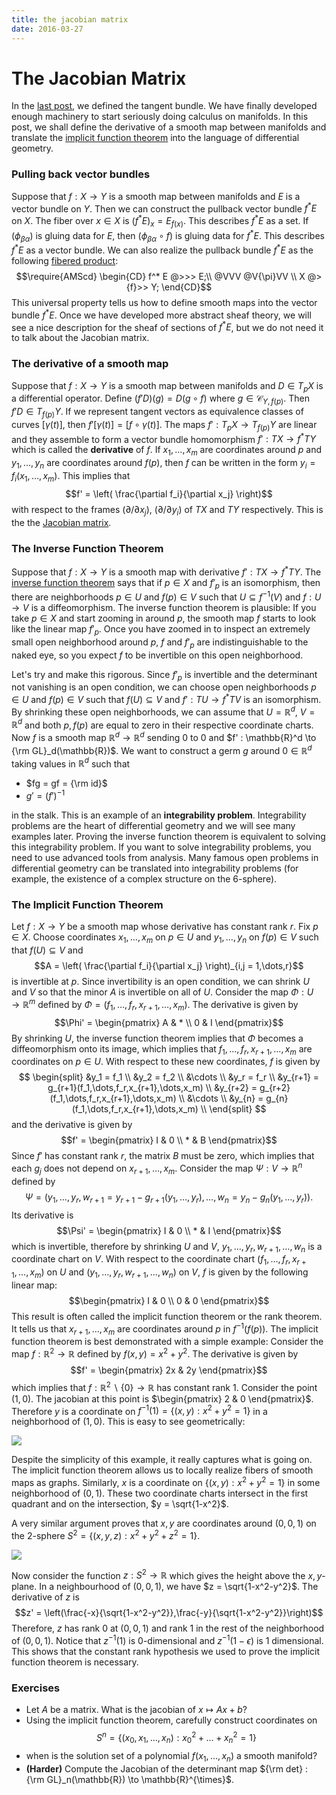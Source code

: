 ```yaml
---
title: the jacobian matrix
date: 2016-03-27
---
```


# The Jacobian Matrix

In the [last post](2016-02-28-thetangentbundle.html), we defined the tangent bundle. 
We have finally developed enough machinery to start seriously doing calculus on 
manifolds. In this post, we shall define the derivative of a smooth map between 
manifolds and translate the [implicit function theorem](https://en.wikipedia.org/wiki/Implicit_function_theorem) into the language 
of differential geometry. 

### Pulling back vector bundles

Suppose that $f : X \to Y$ is a smooth map between manifolds and $E$ is a vector 
bundle on $Y$. Then we can construct the pullback vector bundle $f^*E$ on $X$. The 
fiber over $x \in X$ is $(f^*E)_x = E_{f(x)}$. This describes $f^*E$ as a set. If 
$(\phi_{\beta\alpha})$ is gluing data for $E$, then $(\phi_{\beta\alpha} \circ f)$ is 
gluing data for $f^*E$. This describes $f^* E$ as a vector bundle. We can also realize 
the pullback bundle $f^*E$ as the following [fibered 
product](https://en.wikipedia.org/wiki/Pullback_%28category_theory%29):
$$\require{AMScd}
\begin{CD}
f^* E @>>> E;\\
@VVV @V{\pi}VV \\
X @>{f}>> Y;
\end{CD}$$
This universal property tells us how to define smooth maps into the vector bundle 
$f^*E$. Once we have developed more abstract sheaf theory, we will see a nice 
description for the sheaf of sections of $f^* E$, but we do not need it to talk about 
the Jacobian matrix.

### The derivative of a smooth map

Suppose that $f : X \to Y$ is a smooth map between manifolds and $D \in T_pX$ is a 
differential operator. Define $(f'D)(g) = D(g \circ f)$ where $g \in 
\mathscr{C}_{Y,f(p)}$. Then $f' D \in T_{f(p)}Y$. If we represent tangent vectors as 
equivalence classes of curves $[\gamma(t)]$, then $f'[\gamma(t)] = [f \circ 
\gamma(t)]$. The maps $f' : T_p X \to T_{f(p)}Y$ are linear and they assemble to form 
a vector bundle homomorphism $f' : TX \to f^* TY$ which is called the **derivative** 
of $f$. If $x_1,\dots,x_m$ are coordinates around $p$ and $y_1,\dots,y_n$ are 
coordinates around $f(p)$, then $f$ can be written in the form $y_i = 
f_i(x_1,\dots,x_m)$. This implies that
$$f' = \left( \frac{\partial f_i}{\partial x_j} \right)$$
with respect to the frames $(\partial / \partial x_j)$, $(\partial / \partial y_i)$ 
of $TX$ and $TY$ respectively. This is the the [Jacobian 
matrix](https://en.wikipedia.org/wiki/Jacobian_matrix_and_determinant). 

### The Inverse Function Theorem

Suppose that $f : X \to Y$ is a smooth map with derivative $f' : TX \to f^* TY$. The 
[inverse function theorem](https://en.wikipedia.org/wiki/Inverse_function_theorem) 
says that if $p \in X$ and $f'_p$ is an isomorphism, then there are neighborhoods $p 
\in U$ and $f(p) \in V$ such that $U \subseteq f^{-1}(V)$ and $f : U \to V$ is a 
diffeomorphism. The inverse function theorem is plausible: If you 
take $p \in X$ and start zooming in around $p$, the smooth map $f$ starts to look like 
the linear map $f'_p$. Once you have zoomed in to inspect an extremely small open 
neighborhood around $p$, $f$ and $f'_p$ are indistinguishable to the naked eye, so 
you expect $f$ to be invertible on this open neighborhood. 

Let\'s try and make this rigorous. Since $f'_p$ is invertible and the determinant not vanishing is an open 
condition, we can choose open neighborhoods $p \in U$ and $f(p) \in V$ such that 
$f(U) \subseteq V$ and $f' : TU \to f^*TV$ is an isomorphism. By shrinking these open 
neighborhoods, we can assume that $U = \mathbb{R}^d$, $V = \mathbb{R}^d$ and both 
$p,f(p)$ are equal to zero in their respective coordinate charts. Now $f$ is a 
smooth map $\mathbb{R}^d \to \mathbb{R}^d$ sending $0$ to $0$ and $f' : \mathbb{R}^d 
\to {\rm GL}_d(\mathbb{R})$. We want to construct a germ $g$ around $0 \in 
\mathbb{R}^d$ taking values in $\mathbb{R}^d$ such that

- $fg = gf = {\rm id}$
- $g' = (f')^{-1}$

in the stalk. This is an example of an **integrability problem**. Integrability 
problems are the heart of differential geometry and we will see many examples 
later. Proving the inverse function theorem is equivalent to solving this 
integrability problem. If you want to solve integrability problems, you need to use 
advanced tools from analysis. Many famous open problems in differential geometry can 
be translated into integrability problems (for example, the existence of a complex 
structure on the 6-sphere). 

### The Implicit Function Theorem

Let $f : X \to Y$ be a smooth map whose derivative has constant rank $r$. Fix $p \in 
X$. Choose coordinates $x_1,\dots,x_m$ on $p \in U$ and $y_1,\dots,y_n$ on $f(p) \in 
V$ such that $f(U) \subseteq V$ and 
$$A = \left( \frac{\partial f_i}{\partial x_j} \right)_{i,j = 1,\dots,r}$$ 
is invertible at $p$. Since invertibility is an open condition, we can shrink $U$ and 
$V$ so that the minor $A$ is invertible on all of $U$. Consider the map $\Phi : U \to 
\mathbb{R}^m$ defined by $\Phi = (f_1,\dots,f_r,x_{r+1},\dots,x_m)$. The derivative is 
given by
$$\Phi' = \begin{pmatrix} A & * \\ 0 & I \end{pmatrix}$$
By shrinking $U$, the inverse function theorem implies that $\Phi$ becomes a 
diffeomorphism onto its image, which implies that $f_1,\dots,f_r,x_{r+1},\dots,x_m$ 
are coordinates on $p \in U$. With respect to these new coordinates, $f$ is given by
$$
\begin{split}
&y_1 = f_1 \\
&y_2 = f_2 \\
&\cdots \\
&y_r = f_r \\
&y_{r+1} = g_{r+1}(f_1,\dots,f_r,x_{r+1},\dots,x_m) \\
&y_{r+2} = g_{r+2}(f_1,\dots,f_r,x_{r+1},\dots,x_m) \\
&\cdots \\
&y_{n} = g_{n}(f_1,\dots,f_r,x_{r+1},\dots,x_m) \\
\end{split}
$$
and the derivative is given by
$$f' = \begin{pmatrix} I & 0 \\ * & B \end{pmatrix}$$
Since $f'$ has constant rank $r$, the matrix $B$ must be zero, which implies that each 
$g_j$ does not depend on $x_{r+1},\dots,x_m$. Consider the map $\Psi : V \to 
\mathbb{R}^n$ defined by 
$$\Psi = 
(y_1,\dots,y_r,w_{r+1} = y_{r+1}-g_{r+1}(y_1,\dots,y_r),\dots,w_n = y_n-g_n(y_1,\dots,y_r)).$$
Its derivative is 
$$\Psi' = \begin{pmatrix} I & 0 \\ * & I \end{pmatrix}$$
which is invertible, therefore by shrinking $U$ and $V$, 
$y_1,\dots,y_r,w_{r+1},\dots,w_{n}$ is a coordinate chart on $V$. With respect to the 
coordinate chart $(f_1,\dots,f_r,x_{r+1},\dots,x_m)$ on $U$ and 
$(y_1,\dots,y_r,w_{r+1},\dots,w_n)$ on $V$, $f$ is given by the following linear map:
$$\begin{pmatrix} I & 0 \\ 0 & 0 \end{pmatrix}$$
This result is often called the implicit function theorem or the rank theorem. It 
tells us that $x_{r+1},\dots,x_m$ are coordinates around $p$ in $f^{-1}(f(p))$. The 
implicit function theorem is best demonstrated with a simple example: Consider the map 
$f : \mathbb{R}^2 \to \mathbb{R}$ defined by $f(x,y) = x^2 + y^2$. 
The derivative is given by 
$$f' = \begin{pmatrix} 2x & 2y \end{pmatrix}$$
which implies that $f : \mathbb{R}^2 \backslash \{ 0 \} \to \mathbb{R}$ has constant 
rank $1$. Consider the point $(1,0)$. The jacobian at this point is $\begin{pmatrix} 2 
& 0 \end{pmatrix}$. Therefore $y$ is a coordinate on $f^{-1}(1) = \{ (x,y) : x^2 + y^2 
= 1 \}$ in a neighborhood of $(1,0)$. This is easy to see geometrically:

![](/img/2016-03-27-implicitfunctionthmcoordinatechart.PNG)

Despite the simplicity of this example, it really captures what is going on. 
The implicit function theorem allows us to locally realize fibers of smooth maps as 
graphs. Similarly, $x$ is a coordinate on $\{ (x,y) : x^2 + y^2 = 1 \}$ in some 
neighborhood of $(0,1)$. These two coordinate charts intersect in the first quadrant and on the 
intersection, $y = \sqrt{1-x^2}$. 

A very similar argument proves that $x,y$ are coordinates around $(0,0,1)$ on the 
2-sphere $S^2 = \{ (x,y,z) : x^2 + y^2 + z^2 = 1 \}$.

![](/img/2016-03-27-spherenorthpolechart.PNG)

 Now consider the function $z : S^2 \to \mathbb{R}$ which gives the height above the $x,y$-plane. In a neighbourhood 
of $(0,0,1)$, we have $z = \sqrt{1-x^2-y^2}$. The derivative of $z$ is
$$z' = \left(\frac{-x}{\sqrt{1-x^2-y^2}},\frac{-y}{\sqrt{1-x^2-y^2}}\right)$$
Therefore, $z$ has rank $0$ at $(0,0,1)$ and rank $1$ in the rest of the neighborhood 
of $(0,0,1)$. Notice that $z^{-1}(1)$ is $0$-dimensional and $z^{-1}(1-\epsilon)$ is 
$1$ dimensional. This shows that the constant rank hypothesis we used to prove the 
implicit function theorem is necessary. 


### Exercises

- Let $A$ be a matrix. What is the jacobian of $x \mapsto Ax + b$?
- Using the implicit function theorem, carefully construct coordinates on $$S^n = \{ 
(x_0,x_1,\dots,x_n) : x_0^2 + \dots + x_n^2 = 1 \}$$
- when is the solution set of a polynomial $f(x_1,\dots,x_n)$ a smooth manifold?
- **(Harder)** Compute the Jacobian of the determinant map ${\rm det} : {\rm 
GL}_n(\mathbb{R}) \to \mathbb{R}^{\times}$.
